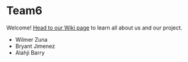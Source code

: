 # Team6

Welcome! [Head to our Wiki page](https://github.com/StanfordCS194/win2023-team6/wiki) to learn all about us and our project. 

- Wilmer Zuna
- Bryant Jimenez
- Alahji Barry
